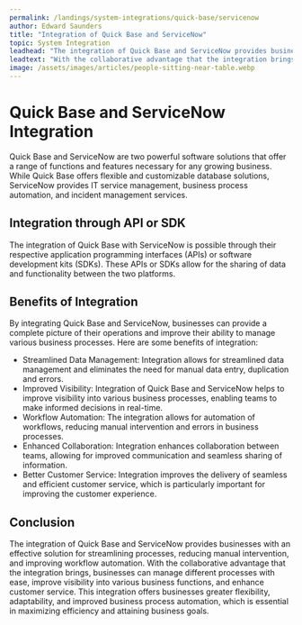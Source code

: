 ```yaml
---
permalink: /landings/system-integrations/quick-base/servicenow
author: Edward Saunders
title: "Integration of Quick Base and ServiceNow"
topic: System Integration
leadhead: "The integration of Quick Base and ServiceNow provides businesses with an effective solution for streamlining processes, reducing manual intervention, and improving workflow automation"
leadtext: "With the collaborative advantage that the integration brings, businesses can manage different processes with ease, improve visibility into various business functions, and enhance customer service. This integration offers businesses greater flexibility, adaptability, and improved business process automation, which is essential in maximizing efficiency and attaining business goals."
image: /assets/images/articles/people-sitting-near-table.webp
---
```

<div class="arttext">  <h1>Quick Base and ServiceNow Integration</h1>
  <p>Quick Base and ServiceNow are two powerful software solutions that offer a range of functions and features necessary for any growing business. While Quick Base offers flexible and customizable database solutions, ServiceNow provides IT service management, business process automation, and incident management services.</p>

  <h2>Integration through API or SDK</h2>
  <p>The integration of Quick Base with ServiceNow is possible through their respective application programming interfaces (APIs) or software development kits (SDKs). These APIs or SDKs allow for the sharing of data and functionality between the two platforms.</p>

  <h2>Benefits of Integration</h2>
  <p>By integrating Quick Base and ServiceNow, businesses can provide a complete picture of their operations and improve their ability to manage various business processes. Here are some benefits of integration:</p>
  <ul>
    <li>Streamlined Data Management: Integration allows for streamlined data management and eliminates the need for manual data entry, duplication and errors.</li>
    <li>Improved Visibility: Integration of Quick Base and ServiceNow helps to improve visibility into various business processes, enabling teams to make informed decisions in real-time.</li>
    <li>Workflow Automation: The integration allows for automation of workflows, reducing manual intervention and errors in business processes.</li>
    <li>Enhanced Collaboration: Integration enhances collaboration between teams, allowing for improved communication and seamless sharing of information.</li>
    <li>Better Customer Service: Integration improves the delivery of seamless and efficient customer service, which is particularly important for improving the customer experience.</li>
  </ul>

  <h2>Conclusion</h2>
  <p>The integration of Quick Base and ServiceNow provides businesses with an effective solution for streamlining processes, reducing manual intervention, and improving workflow automation. With the collaborative advantage that the integration brings, businesses can manage different processes with ease, improve visibility into various business functions, and enhance customer service. This integration offers businesses greater flexibility, adaptability, and improved business process automation, which is essential in maximizing efficiency and attaining business goals.</p>

</div>
